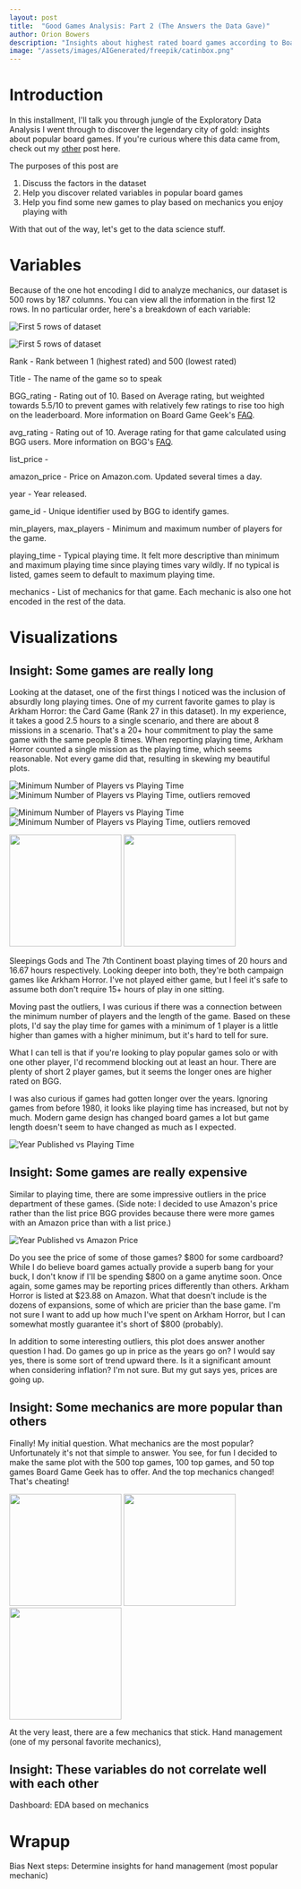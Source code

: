 ```yaml
---
layout: post
title:  "Good Games Analysis: Part 2 (The Answers the Data Gave)"
author: Orion Bowers
description: "Insights about highest rated board games according to BoardGameGeek" 
image: "/assets/images/AIGenerated/freepik/catinbox.png"
---
```

# Introduction

In this installment, I'll talk you through jungle of the Exploratory Data Analysis I went through to discover the legendary city of gold: insights about popular board games. If you're curious where this data came from, check out my [other](/_posts/2022-11-17-good-games-part-1.md) post here.

The purposes of this post are

1. Discuss the factors in the dataset
2. Help you discover related variables in popular board games
3. Help you find some new games to play based on mechanics you enjoy playing with

With that out of the way, let's get to the data science stuff.

# Variables

Because of the one hot encoding I did to analyze mechanics, our dataset is 500 rows by 187 columns. You can view all the information in the first 12 rows. In no particular order, here's a breakdown of each variable:

![First 5 rows of dataset]({{site.url}}/{{site.baseurl}}/assets/images/goodgames/full_data_head.png)

![First 5 rows of dataset](/assets/images/goodgames/full_data_head.png)

Rank - Rank between 1 (highest rated) and 500 (lowest rated)

Title - The name of the game so to speak

BGG_rating - Rating out of 10. Based on Average rating, but weighted towards 5.5/10 to prevent games with relatively few ratings to rise too high on the leaderboard. More information on Board Game Geek's [FAQ](https://boardgamegeek.com/wiki/page/BoardGameGeek_FAQ).

avg_rating - Rating out of 10. Average rating for that game calculated using BGG users. More information on BGG's [FAQ](https://boardgamegeek.com/wiki/page/BoardGameGeek_FAQ).

list_price - 

amazon_price - Price on Amazon.com. Updated several times a day.

year - Year released.

game_id - Unique identifier used by BGG to identify games.

min_players, max_players - Minimum and maximum number of players for the game.

playing_time - Typical playing time. It felt more descriptive than minimum and maximum playing time since playing times vary wildly. If no typical is listed, games seem to default to maximum playing time.

mechanics - List of mechanics for that game. Each mechanic is also one hot encoded in the rest of the data.

# Visualizations

## Insight: Some games are really long

Looking at the dataset, one of the first things I noticed was the inclusion of absurdly long playing times. One of my current favorite games to play is Arkham Horror: the Card Game (Rank 27 in this dataset). In my experience, it takes a good 2.5 hours to a single scenario, and there are about 8 missions in a scenario. That's a 20+ hour commitment to play the same game with the same people 8 times. When reporting playing time, Arkham Horror counted a single mission as the playing time, which seems reasonable. Not every game did that, resulting in skewing my beautiful plots.

![Minimum Number of Players vs Playing Time](/assets/images/goodgames/minPlayersvsPlayTime.png)
![Minimum Number of Players vs Playing Time, outliers removed](/assets/images/goodgames/minPlayersvsPlayTimeEdited.png)

![Minimum Number of Players vs Playing Time](/assets/images/goodgames/minPlayersvsPlayTime.png) ![Minimum Number of Players vs Playing Time, outliers removed](/assets/images/goodgames/minPlayersvsPlayTimeEdited.png)

[<img src="{{site.url}}/{{site.baseurl}}/assets/images/goodgames/minPlayersvsPlayTime.png" style="width:200px;"/>](/assets/images/goodgames/minPlayersvsPlayTime.png) [<img src="{{site.url}}/{{site.baseurl}}/assets/images/goodgames/minPlayersvsPlayTimeEdited.png" style="width:200px;"/>](/assets/images/goodgames/minPlayersvsPlayTimeEdited.png)

Sleepings Gods and The 7th Continent boast playing times of 20 hours and 16.67 hours respectively. Looking deeper into both, they're both campaign games like Arkham Horror. I've not played either game, but I feel it's safe to assume both don't require 15+ hours of play in one sitting.

Moving past the outliers, I was curious if there was a connection between the minimum number of players and the length of the game. Based on these plots, I'd say the play time for games with a minimum of 1 player is a little higher than games with a higher minimum, but it's hard to tell for sure.

What I can tell is that if you're looking to play popular games solo or with one other player, I'd recommend blocking out at least an hour. There are plenty of short 2 player games, but it seems the longer ones are higher rated on BGG.

I was also curious if games had gotten longer over the years. Ignoring games from before 1980, it looks like playing time has increased, but not by much. Modern game design has changed board games a lot but game length doesn't seem to have changed as much as I expected.

![Year Published vs Playing Time](/assets/images/goodgames/yearvsPlayTime.png)

## Insight: Some games are really expensive

Similar to playing time, there are some impressive outliers in the price department of these games. (Side note: I decided to use Amazon's price rather than the list price BGG provides because there were more games with an Amazon price than with a list price.)

![Year Published vs Amazon Price](/assets/images/goodgames/yearvsPrice.png)

Do you see the price of some of those games? $800 for some cardboard? While I do believe board games actually provide a superb bang for your buck, I don't know if I'll be spending $800 on a game anytime soon. Once again, some games may be reporting prices differently than others. Arkham Horror is listed at $23.88 on Amazon. What that doesn't include is the dozens of expansions, some of which are pricier than the base game. I'm not sure I want to add up how much I've spent on Arkham Horror, but I can somewhat mostly guarantee it's short of $800 (probably).

In addition to some interesting outliers, this plot does answer another question I had. Do games go up in price as the years go on? I would say yes, there is some sort of trend upward there. Is it a significant amount when considering inflation? I'm not sure. But my gut says yes, prices are going up.

## Insight: Some mechanics are more popular than others

Finally! My initial question. What mechanics are the most popular? Unfortunately it's not that simple to answer. You see, for fun I decided to make the same plot with the 500 top games, 100 top games, and 50 top games Board Game Geek has to offer. And the top mechanics changed! That's cheating!

[<img src="{{site.url}}/{{site.baseurl}}/assets/images/goodgames/mostFreqMechanics500.png" style="width:200px;"/>](/assets/images/goodgames/mostFreqMechanics500.png) [<img src="{{site.url}}/{{site.baseurl}}/assets/images/goodgames/mostFreqMechanics100.png" style="width:200px;"/>](/assets/images/goodgames/mostFreqMechanics100.png) [<img src="{{site.url}}/{{site.baseurl}}/assets/images/goodgames/mostFreqMechanics50.png" style="width:200px;"/>](/assets/images/goodgames/mostFreqMechanics50.png)

At the very least, there are a few mechanics that stick. Hand management (one of my personal favorite mechanics), 

## Insight: These variables do not correlate well with each other



Dashboard: EDA based on mechanics



# Wrapup

Bias
Next steps: Determine insights for hand management (most popular mechanic)